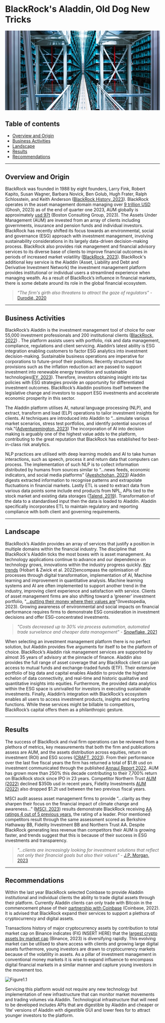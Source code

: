 # BlackRock's Aladdin, Old Dog New Tricks 
![BlackRock Servers](Images/Blackrock_Servers.jpeg "Blackrock Servers")

## Table of contents
* [Overview and Origin](#overview-and-origin)
* [Business Activities](#business-activities)
* [Landscape](#landscape)
* [Results](#results)
* [Recommendations](#Recommendations)

___
## Overview and Origin
BlackRock was founded in 1988 by eight founders, Larry Fink, Robert Kapito, Susan Wagner, Barbara Novick, Ben Golub, Hugh Frater, Ralph Schlosstein, and Keith Anderson ([BlackRock History, 2023](https://www.zippia.com/blackrock-careers-904178/history/)). BlackRock operates in the asset management domain managing over [9 trillion USD ](https://www.pionline.com/money-management/blackrock-posts-aum-909-trillion-first-quarter-down-5-last-year)(Ghosh, 2023) as of the end of quarter one 2023, AUM globally is approximately [usd 97t](https://www.bcg.com/press/15may2023-global-asset-management-transform-to-thrive) (Boston Consulting Group, 2023). The Assets Under Management (AUM) are invested from an array of clients including governments, insurance and pension funds and individual investors. BlackRock has recently shifted its focus towards an environmental, social and governance (ESG) approach with investment management, involving sustainability considerations in its largely data-driven decision-making process. BlackRock also provides risk management and financial advisory services to its diverse base of clients to improve financial outcomes in periods of increased market volatility ([BlackRock, 2023](https://www.blackrock.com/au/individual/about-us/about-blackrock?cid=ppc:blk_au:google:sitelink&gclid=Cj0KCQjwqNqkBhDlARIsAFaxvwzenzNPRQYTBbA18cl00Ed_abSKIyXay6zSEA6ZM5h_6tbcdltkO6gaAtxEEALw_wcB&gclsrc=aw.ds)). BlackRock's additional key service is the Aladdin (Asset, Liability and Debt and Derivative Investment Network) the investment management platform provides institutional or individual users a streamlined experience when managing wealth. As a result of BlackRock’s influence in financial markets, there is some debate around its role in the global financial ecosystem.

>*“The firm's girth also threatens to attract the gaze of regulators”* - [Durodié, 2020](https://www.cognitivefinance.ai/single-post/aladdin-and-the-genius-that-is-larry-fink)
___
## Business Activities

BlackRock’s Aladdin is the investment management tool of choice for over 55,000 investment professionals and 200 institutional clients ([BlackRock, 2022](https://www.blackrock.com/aladdin/offerings/aladdin-overview#:~:text=As%20an%20end%2Dto%2Dend,investment%20professionals%20around%20the%20world)) . The platform assists users with portfolio, risk and data management, compliance, regulations and client servicing. Aladdin’s latest ability is ESG integration enabling customers to factor ESG analytics into investment decision-making. Sustainable business operations are imperative for corporations to future-proof their positions. Recently structured tax provisions such as the inflation reduction act are passed to support investment into renewable energy transition and sustainable technologies([EY, 2023](https://www.ey.com/en_us/sustainability/esg-evolution?WT.mc_id=10821174&AA.tsrc=paidsearch&gad=1&gclid=Cj0KCQjwqNqkBhDlARIsAFaxvwzzuVXmtVx8oJZiMcuSA82GJW0Ih_b0gi5asVFJWSbApFqVketOCrkaAjjiEALw_wcB)). Therefore, investors obtaining insight into tax policies with ESG strategies provide an opportunity for differentiated investment outcomes. BlackRock’s Aladdin positions itself between the legislative change and investors to support ESG investments and accelerate economic prosperity in this sector.


The Aladdin platform utilises AI, natural language processing (NLP), and extract, transform and load (ELP) operations to tailor investment insights for clients. AI techniques are introduced into Aladdin to “…simulate various market scenarios, stress test portfolios, and identify potential sources of risk.”([Adventuremington, 2023](https://medium.com/@remingtondunlap/blackrocks-all-powerful-ai-fab3f53eb830)) The incorporation of AI into decision making is arguably one of the highest value adds to the platform, contributing to the great reputation that BlackRock has established for best-in-class risk analytics. 

NLP practices are utilised with deep learning models and AI to take human interactions, such as speech, process it and return data that computers can process. The implementation of such NLP is to collect information distributed by humans from sources similar to “…news feeds, economic indicators, and social media platforms" ([Ayeshchohan, 2023](https://medium.com/@ayeshchohan2/unleashing-the-power-of-aladdin-exploring-the-technology-driving-blackrocks-success-5d0c0450188c))  Aladdin digests extracted information to recognise patterns and extrapolate fluctuations in financial markets. Lastly ETL is used to extract data from various data points some include end products from NPL, APIs tied to the stock market and existing data storages ([Talend, 2019](https://www.youtube.com/watch?v=a5C-Bw8y9gM&t=24s)). Transformation of the data to a standardised input then the data is loaded to Aladdin. Aladdin specifically incorporates ETL to maintain regulatory and reporting compliance with both client and governing requirements. 


___
## Landscape
BlackRock’s Aladdin provides an array of services that justify a position in multiple domains within the financial industry. The discipline that BlackRock's Aladdin ticks the most boxes with is asset management. As technology applications continue to advance and our dependence on technology grows, innovations within the industry progress quickly. [Key trends](https://www.oliverwyman.com/our-expertise/insights/2023/jan/asset-management-trends-2023.html) (Hobart & Zwick et al. 2022)encompass the optimisation of processes through digital transformation, implementation of AI, Machine learning and improvement in quantitative analysis. Machine learning systems and AI are often implemented to support another trend in the industry, improving client experience and satisfaction with service. Clients of asset management firms are also shifting toward a ‘greener’ investment portfolio, "[...putting their money where their values are](https://www.investopedia.com/terms/e/environmental-social-and-governance-esg-criteria.asp#:~:text=Environmental%2C%20social%2C%20and%20governance%20(ESG)%20investing%20is%20used,products%20that%20employ%20ESG%20principles)"(Investopedia, 2023). Growing awareness of environmental and social impacts on financial performance requires firms to demonstrate ESG consideration in investment decisions and offer ESG-concentrated investments.

> *"Costs decreased up to 30% via process automation, automated trade survelance and cheaper data management"* - [Snowflake, 2021](https://www.snowflake.com/blog/blackrock-and-snowflake-partner-to-unlock-the-value-of-data-for-the-investment-management-industry/?utm_source=blackrock&utm_medium=referral&utm_campaign=powered-by-snowflake-blackrock)

When selecting an investment management platform there is no perfect solution, but Aladdin provides five arguments for itself to be the platform of choice. BlackRock’s Aladdin risk management services are supported by almost 35 years of advisory at the pinnacle of finance. Aladdin also provides the full range of asset coverage that any BlackRock client can gain access to mutual funds and exchange-traded funds (ETF). Their extensive portfolio of big data and capital enables Aladdin to provide the highest echelon of data connectivity, and real-time and historic qualitative and quantitative insights into equities. Furthermore, the provided data analytics within the ESG space is unrivalled for investors in executing sustainable investments. Finally, Aladdin’s integration with BlackRock’s ecosystem enables all users to access investment products, insights and reporting functions. While these services might be billable to competitors, BlackRock’s capital offers them as a philanthropic gesture.

___
## Results
The success of BlackRock and rival firm operations can be reviewed from a plethora of metrics, key measurements that both the firm and publications assess are AUM, and the assets distribution across equities, return on investment (ROI) and ESG scores ([CRAFT, 2023](https://craft.co/blackrock/operating-metrics)). From their performance over the last five fiscal years the firm has returned a total of $1.8t usd on investment communicated through the published [Annaul Report 2022](https://www.annualreports.com/Company/blackrock). AUM has grown more than 250% this decade contributing to their 7,700% return on BlackRock stock since IPO in 23 years. Competitor Northern Trust [AUM (2022)](https://www.northerntrust.com/content/dam/northerntrust/pws/nt/documents/about-us/2022-financial-highlights.pdf) declined $350b usd in recent years, Fidelity Investments [AUM (2022)](https://www.statista.com/statistics/1260831/fidelity-aua-type/) also dropped $1.2t usd between the two previous fiscal years. 

MSCI audit assess asset management firms to provide “…clarity as they sharpen their focus on the financial impact of climate change and awareness…” ([MSCI, 2023](https://www.msci.com/who-we-are/about-us)) results demonstrate BlackRock receiving [AA ratings 4 out of 5 previous years](https://www.msci.com/our-solutions/esg-investing/esg-ratings-climate-search-tool/issuer/blackrock-inc/IID000000002159799%20/), the rating of a leader. Prior mentioned competitors result through the same assessment scored as Berkshire Hathaway BB, Fidelity Investment BB and Northern Trust AA. Despite BlackRock generating less revenue than competitors their AUM is growing faster, and trends suggest that this is because of their success in ESG investments and transparency. 

> *"...clients are increasingly looking for investment solutions that reflect not only their financial goals but also their values"* - [J.P. Morgan, 2023](https://am.jpmorgan.com/au/en/asset-management/adv/funds/global-macro-sustainable-fund/?utm_source=jpmam-sem-google&utm_medium=all-mixed&utm_campaign=au-en-bauglobalmacrosustainablefund-acq&utm_content=esgnonbrandexact&gclid=CjwKCAjw-vmkBhBMEiwAlrMeF8DoXZxDHkH-PkEHPET7PHQp-RYo69gGnsvL6gXUwFdXYn4smKnQ5xoC_IcQAvD_BwE)
___
## Recommendations
Within the last year BlackRock selected Coinbase to provide Aladdin institutional and individual clients the ability to trade digital assets through their platform. Currently Aladdin clients can only trade with Bitcoin in the commencement phase of their [partnership with Coinbase](https://www.coinbase.com/blog/coinbase-selected-by-blackrock-provide-aladdin-clients-access-to-crypto-trading-and-custody-via) (Coinbase, 2022). It is advised that BlackRock expand their services to support a plethora of cryptocurrency and digital assets. 


Transactions history of major cryptocurrency assets by contribution to total market cap on Binance  indicates (FIG INSERT HERE) that the [largest crypto assets by market cap](https://www.binance.com/en-AU/altcoins/tradable) (Binance, 2023) is diversifying rapidly. This evolving market can be utilised to share access with clients and growing large digital assets furthermore, young investors are drawn to cryptocurrency markets because of the volatility in assets. As a pillar of investment management in conventional money markets it is wise to expand influence to encompass digital financial markets in a similar manner and capture young investors in the movement too.

![Figure1.1](Images/Chart-(1).jpeg "graphic")

Servicing this platform would not require any new technology but implementation of new infrastructure that can monitor market movements and trading volumes via Aladdin. Technological infrastructure that will need to be developed includes APIs that are digestible by Aladdin and cheaper or ‘lite’ versions of Aladdin with digestible GUI and lower fees for to attract younger investors to the platform. 



